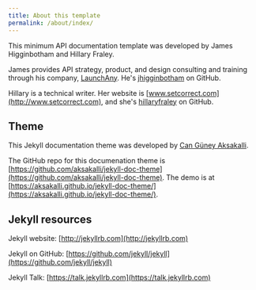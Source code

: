 ```yaml
---
title: About this template
permalink: /about/index/
---
```


This minimum API documentation template was developed by James Higginbotham and Hillary Fraley.

James provides API strategy, product, and design consulting and training through his company, [LaunchAny](http://launchany.com). He's [jhigginbotham](https://github.com/jhigginbotham) on GitHub.

Hillary is a technical writer. Her website is [www.setcorrect.com](http://www.setcorrect.com), and she's [hillaryfraley](https://github.com/hillaryfraley) on GitHub.

## Theme

This Jekyll documentation theme was developed by [Can Güney Aksakalli](https://aksakalli.github.io).

The GitHub repo for this documenation theme is [https://github.com/aksakalli/jekyll-doc-theme](https://github.com/aksakalli/jekyll-doc-theme). The demo is at [https://aksakalli.github.io/jekyll-doc-theme/](https://aksakalli.github.io/jekyll-doc-theme/).

## Jekyll resources

Jekyll website: [http://jekyllrb.com](http://jekyllrb.com)

Jekyll on GitHub: [https://github.com/jekyll/jekyll](https://github.com/jekyll/jekyll)

Jekyll Talk: [https://talk.jekyllrb.com](https://talk.jekyllrb.com)